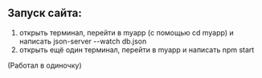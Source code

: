 ## Запуск сайта:
1. открыть терминал, перейти в myapp (с помощью cd myapp) и написать json-server --watch db.json
2. открыть ещё один терминал, перейти в myapp и написать npm start


(Работал в одиночку)